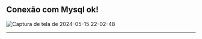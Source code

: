 ## Conexão com Mysql ok!

![Captura de tela de 2024-05-15 22-02-48](https://github.com/Romilsonlonan/projeto-go-fiber/assets/90980220/59dccefd-6af6-4261-a873-3bc9350e00aa)

<hr>




